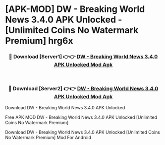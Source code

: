 # [APK-MOD] DW - Breaking World News 3.4.0 APK Unlocked - [Unlimited Coins No Watermark Premium] hrg6x



<div align="center">
<h3>🔴 Download [Server1] 👉👉 <a href="https://momento.my/?title=DW_-_Breaking_World_News_3.4.0_APK_Unlocked">DW - Breaking World News 3.4.0 APK Unlocked Mod Apk</a></h3><br>

<h3>🔴 Download [Server2] 👉👉 <a href="https://momento.my/?title=DW_-_Breaking_World_News_3.4.0_APK_Unlocked">DW - Breaking World News 3.4.0 APK Unlocked Mod Apk</a></h3>
</div>



Download DW - Breaking World News 3.4.0 APK Unlocked 

Free APK MOD DW - Breaking World News 3.4.0 APK Unlocked [Unlimited Coins No Watermark Premium]

Download DW - Breaking World News 3.4.0 APK Unlocked [Unlimited Coins No Watermark Premium] Mod For Android
